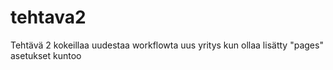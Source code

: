 # tehtava2
Tehtävä 2
kokeillaa uudestaa workflowta
uus yritys kun ollaa lisätty "pages" asetukset kuntoo